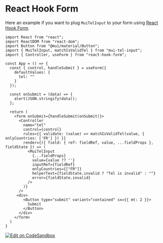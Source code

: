 # React Hook Form

Here an example if you want to plug `MuiTelInput` to your form using [React Hook Form](https://react-hook-form.com/).

```tsx
import React from "react";
import ReactDOM from "react-dom";
import Button from "@mui/material/Button";
import { MuiTelInput, matchIsValidTel } from "mui-tel-input";
import { Controller, useForm } from "react-hook-form";

const App = () => {
  const { control, handleSubmit } = useForm({
    defaultValues: {
      tel: ""
    }
  });

  const onSubmit = (data) => {
    alert(JSON.stringify(data));
  };

  return (
    <form onSubmit={handleSubmit(onSubmit)}>
      <Controller
        name="tel"
        control={control}
        rules={{ validate: (value) => matchIsValidTel(value, { onlyCountries: ['FR'] }) }}
        render={({ field: { ref: fieldRef, value, ...fieldProps }, fieldState }) => (
          <MuiTelInput
            {...fieldProps}
            value={value ?? ''}
            inputRef={fieldRef}
            onlyCountries={["FR"]}
            helperText={fieldState.invalid ? "Tel is invalid" : ""}
            error={fieldState.invalid}
          />
        )}
      />
     <div>
        <Button type="submit" variant="contained" sx={{ mt: 2 }}>
          Submit
        </Button>
      </div>
    </form>
  )
}
```

[![Edit on CodeSandbox](https://codesandbox.io/static/img/play-codesandbox.svg)](https://codesandbox.io/s/react-hook-form-with-mui-tel-input-o530m7?fontsize=14&hidenavigation=1&theme=dark)
